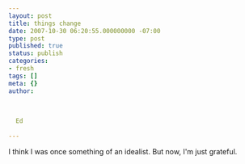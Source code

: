 ```yaml
---
layout: post
title: things change
date: 2007-10-30 06:20:55.000000000 -07:00
type: post
published: true
status: publish
categories:
- fresh
tags: []
meta: {}
author:
  
  
  
  Ed
  
---
```

<p>I think I was once something of an idealist. But now, I'm just grateful.</p>
